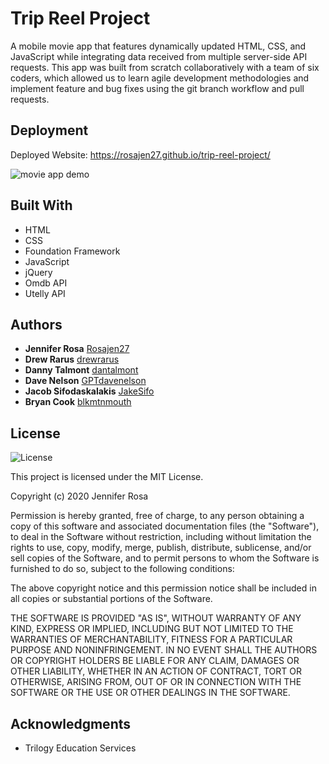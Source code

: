 # Trip Reel Project

A mobile movie app that features dynamically updated HTML, CSS, and JavaScript while integrating data received from multiple server-side API requests. This app was built from scratch collaboratively with a team of six coders, which allowed us to learn agile development methodologies and implement feature and bug fixes using the git branch workflow and pull requests.

## Deployment

Deployed Website: https://rosajen27.github.io/trip-reel-project/

![movie app demo](TripReelGIF.gif)

## Built With

  - HTML
  - CSS
  - Foundation Framework
  - JavaScript
  - jQuery
  - Omdb API
  - Utelly API

## Authors

  - **Jennifer Rosa**
    [Rosajen27](https://rosajen27.github.io/)
  - **Drew Rarus**
    [drewrarus](https://github.com/drewrarus)
  - **Danny Talmont**
    [dantalmont](https://github.com/dantalmont)
  - **Dave Nelson**
    [GPTdavenelson](https://github.com/GPTdavenelson)
  - **Jacob Sifodaskalakis**
    [JakeSifo](https://github.com/JakeSifo)
  - **Bryan Cook**
    [blkmtnmouth](https://github.com/blkmtnmouth)


## License

![License](https://img.shields.io/badge/license-MIT%20License-blue.svg)

This project is licensed under the MIT License.

Copyright (c) 2020 Jennifer Rosa

Permission is hereby granted, free of charge, to any person obtaining a copy
of this software and associated documentation files (the "Software"), to deal
in the Software without restriction, including without limitation the rights
to use, copy, modify, merge, publish, distribute, sublicense, and/or sell
copies of the Software, and to permit persons to whom the Software is
furnished to do so, subject to the following conditions:

The above copyright notice and this permission notice shall be included in all
copies or substantial portions of the Software.

THE SOFTWARE IS PROVIDED "AS IS", WITHOUT WARRANTY OF ANY KIND, EXPRESS OR
IMPLIED, INCLUDING BUT NOT LIMITED TO THE WARRANTIES OF MERCHANTABILITY,
FITNESS FOR A PARTICULAR PURPOSE AND NONINFRINGEMENT. IN NO EVENT SHALL THE
AUTHORS OR COPYRIGHT HOLDERS BE LIABLE FOR ANY CLAIM, DAMAGES OR OTHER
LIABILITY, WHETHER IN AN ACTION OF CONTRACT, TORT OR OTHERWISE, ARISING FROM,
OUT OF OR IN CONNECTION WITH THE SOFTWARE OR THE USE OR OTHER DEALINGS IN THE
SOFTWARE.

## Acknowledgments

  - Trilogy Education Services
